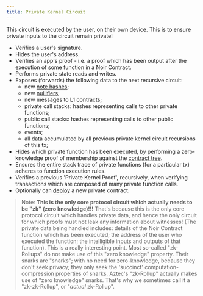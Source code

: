 ```yaml
---
title: Private Kernel Circuit
---
```


This circuit is executed by the user, on their own device. This is to ensure private inputs to the circuit remain private!

- Verifies a user's signature.
- Hides the user's address.
- Verifies an app's proof - i.e. a proof which has been output after the execution of some function in a Noir Contract.
- Performs private state reads and writes.
- Exposes (forwards) the following data to the next recursive circuit:
  - new [note hashes](../notes-and-nullifiers.md);
  - new [nullifiers](../notes-and-nullifiers.md);
  - new messages to L1 contracts;
  - private call stacks: hashes representing calls to other private functions;
  - public call stacks: hashes representing calls to other public functions;
  - events;
  - all data accumulated by all previous private kernel circuit recursions of this tx;
- Hides which private function has been executed, by performing a zero-knowledge proof of membership against the [contract tree](../trees/trees.md).
- Ensures the entire stack trace of private functions (for a particular tx) adheres to function execution rules.
- Verifies a previous 'Private Kernel Proof', recursively, when verifying transactions which are composed of many private function calls.
- Optionally can [deploy](../contract-creation.md) a new private contract.

> Note: **This is the only core protocol circuit which actually needs to be "zk" (zero knowledge)!!!** That's because this is the only core protocol circuit which handles private data, and hence the only circuit for which proofs must not leak any information about witnesses! (The private data being handled includes: details of the Noir Contract function which has been executed; the address of the user who executed the function; the intelligible inputs and outputs of that function).
> This is a really interesting point. Most so-called "zk-Rollups" do not make use of this "zero knowledge" property. Their snarks are "snarks"; with no need for zero-knowledge, because they don't seek privacy; they only seek the 'succinct' computation-compression properties of snarks. Aztec's "zk-Rollup" actually makes use of "zero knowledge" snarks. That's why we sometimes call it a "zk-zk-Rollup", or "_actual_ zk-Rollup".
